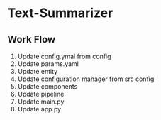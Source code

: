 # Text-Summarizer


## Work Flow

1. Update config.ymal from config 
2. Update params.yaml
3. Update entity
4. Update configuration manager from src config 
5. Update components
6. Update pipeline 
7. Update main.py
8. Update app.py

